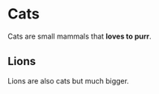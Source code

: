 # Cats

Cats are small mammals that **loves to purr**.

## Lions

Lions are also cats but much bigger.